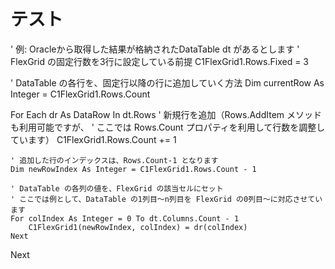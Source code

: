 # テスト


' 例: Oracleから取得した結果が格納されたDataTable dt があるとします
' FlexGrid の固定行数を3行に設定している前提
C1FlexGrid1.Rows.Fixed = 3

' DataTable の各行を、固定行以降の行に追加していく方法
Dim currentRow As Integer = C1FlexGrid1.Rows.Count

For Each dr As DataRow In dt.Rows
    ' 新規行を追加（Rows.AddItem メソッドも利用可能ですが、
    ' ここでは Rows.Count プロパティを利用して行数を調整しています）
    C1FlexGrid1.Rows.Count += 1

    ' 追加した行のインデックスは、Rows.Count-1 となります
    Dim newRowIndex As Integer = C1FlexGrid1.Rows.Count - 1

    ' DataTable の各列の値を、FlexGrid の該当セルにセット
    ' ここでは例として、DataTable の1列目～n列目を FlexGrid の0列目～に対応させています
    For colIndex As Integer = 0 To dt.Columns.Count - 1
        C1FlexGrid1(newRowIndex, colIndex) = dr(colIndex)
    Next
Next